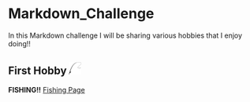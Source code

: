 # Markdown_Challenge

In this Markdown challenge I will be sharing various hobbies that I enjoy doing!!

## First Hobby <img src="https://raw.githubusercontent.com/TedLessmann/Markdown_Challenge/refs/heads/main/images/fishing-rod-illustration-png.webp" alt="Fishing Rod" width="25" height="25">
**FISHING!!**
[Fishing Page](URL)



